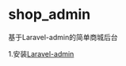 # shop_admin
基于Laravel-admin的简单商城后台


1.安装[Laravel-admin](http://laravel-admin.org/docs/#/zh/installation)
